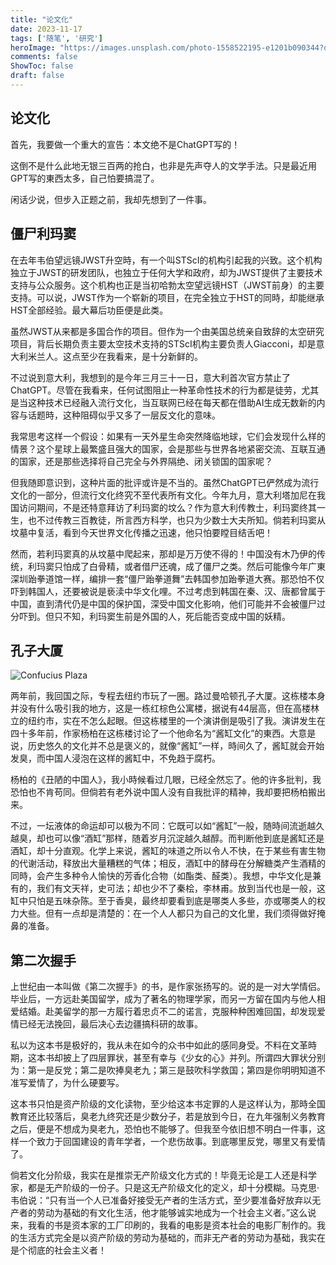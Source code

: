 ```yaml
---
title: "论文化"
date: 2023-11-17
tags: ['随笔', '研究']
heroImage: "https://images.unsplash.com/photo-1558522195-e1201b090344?q=80&w=2340&auto=format&fit=crop&ixlib=rb-4.0.3&ixid=M3wxMjA3fDB8MHxwaG90by1wYWdlfHx8fGVufDB8fHx8fA%3D%3D"
comments: false
ShowToc: false
draft: false
---
```



## 论文化

首先，我要做一个重大的宣告：本文绝不是ChatGPT写的！

这倒不是什么此地无银三百两的抢白，也非是先声夺人的文学手法。只是最近用GPT写的東西太多，自己怕要搞混了。

闲话少说，但步入正题之前，我却先想到了一件事。

## 僵尸利玛窦

在去年韦伯望远镜JWST升空時，有一个叫STScI的机构引起我的兴致。这个机构独立于JWST的研发团队，也独立于任何大学和政府，却为JWST提供了主要技术支持与公众服务。这个机构也正是当初哈勃太空望远镜HST（JWST前身）的主要支持。可以说，JWST作为一个崭新的项目，在完全独立于HST的同時，却能继承HST全部经验。最大幕后功臣便是此类。

虽然JWST从来都是多国合作的项目。但作为一个由美国总统亲自致辞的太空研究项目，背后长期负责主要太空技术支持的STScI机构主要负责人Giacconi，却是意大利米兰人。这点至少在我看来，是十分新鲜的。

不过说到意大利，我想到的是今年三月三十一日，意大利首次官方禁止了ChatGPT。尽管在我看来，任何试图阻止一种革命性技术的行为都是徒劳，尤其是当这种技术已经融入流行文化，当互联网已经在每天都在借助AI生成无数新的内容与话题時，这种阻碍似乎又多了一层反文化的意味。

我常思考这样一个假设：如果有一天外星生命突然降临地球，它们会发现什么样的情景？这个星球上最繁盛且强大的国家，会是那些与世界各地紧密交流、互联互通的国家，还是那些选择将自己完全与外界隔绝、闭关锁国的国家呢？

但我随即意识到，这种片面的批评或许是不当的。虽然ChatGPT已俨然成为流行文化的一部分，但流行文化终究不至代表所有文化。今年九月，意大利塔加尼在我国访问期间，不是还特意拜访了利玛窦的坟么？作为意大利传教士，利玛窦终其一生，也不过传教三百教徒，所言西方科学，也只为少数士大夫所知。倘若利玛窦从坟墓中复活，看到今天世界文化传播之迅速，他只怕要瞠目结舌吧！

然而，若利玛窦真的从坟墓中爬起来，那却是万万使不得的！中国没有木乃伊的传统，利玛窦只怕成了白骨精，或者借尸还魂，成了僵尸之类。然后可能像今年广東深圳跆拳道馆一样，编排一套“僵尸跆拳道舞”去韩国参加跆拳道大赛。那恐怕不仅吓到韩国人，还要被说是亵渎中华文化哩。不过考虑到韩国在秦、汉、唐都曾属于中国，直到清代仍是中国的保护国，深受中国文化影响，他们可能并不会被僵尸过分吓到。但只不知，利玛窦生前是外国的人，死后能否变成中国的妖精。

## 孔子大厦

![Confucius Plaza](https://upload.wikimedia.org/wikipedia/commons/thumb/a/ae/Confucius_Statue_von_Liu_Shihs_II.JPG/1920px-Confucius_Statue_von_Liu_Shihs_II.JPG)

两年前，我回国之际，专程去纽约市玩了一圈。路过曼哈顿孔子大厦。这栋楼本身并没有什么吸引我的地方，这是一栋红棕色公寓楼，据说有44层高，但在高楼林立的纽约市，实在不怎么起眼。但这栋楼里的一个演讲倒是吸引了我。演讲发生在四十多年前，作家杨柏在这栋楼讨论了一个他命名为“酱缸文化”的東西。大意是说，历史悠久的文化并不总是褒义的，就像“酱缸”一样，時间久了，酱缸就会开始发臭，而中国人浸泡在这样的酱缸中，不免趋于腐朽。

杨柏的《丑陋的中国人》，我小時候看过几眼，已经全然忘了。他的许多批判，我恐怕也不肯苟同。但倘若有老外说中国人没有自我批评的精神，我却要把杨柏搬出来。

不过，一坛液体的命运却可以极为不同：它既可以如“酱缸”一般，随時间流逝越久越臭，却也可以像“酒缸”那样，随着岁月沉淀越久越醇。而判断他到底是酱缸还是酒缸，却十分直观。化学上来说，酱缸的味道之所以令人不快，在于某些有害生物的代谢活动，释放出大量糟糕的气体；相反，酒缸中的酵母在分解糖类产生酒精的同時，会产生多种令人愉快的芳香化合物（如酯类、醛类）。我想，中华文化是兼有的，我们有文天祥，史可法；却也少不了秦桧，李林甫。放到当代也是一般，这缸中只怕是五味杂陈。至于香臭，最终却要看到底是哪类人多些，亦或哪类人的权力大些。但有一点却是清楚的：在一个人人都只为自己的文化里，我们须得做好掩鼻的准备。

## 第二次握手

上世纪由一本叫做《第二次握手》的书，是作家张扬写的。说的是一对大学情侣。毕业后，一方远赴美国留学，成为了著名的物理学家，而另一方留在国内与他人相爱结婚。赴美留学的那一方履行着忠贞不二的诺言，克服种种困难回国，却发现爱情已经无法挽回，最后决心去边疆搞科研的故事。

私以为这本书是极好的，我从未在如今的众书中如此的感同身受。不料在文革時期，这本书却披上了四层罪状，甚至有幸与《少女的心》并列。所谓四大罪状分别为：第一是反党；第二是吹捧臭老九；第三是鼓吹科学救国；第四是你明明知道不准写爱情了，为什么硬要写。

这本书只怕是资产阶级的文化读物，至少给这本书定罪的人是这样认为，那時全国教育还比较落后，臭老九终究还是少数分子，若是放到今日，在九年强制义务教育之后，便是不想成为臭老九，恐怕也不能够了。但我至今依旧想不明白一件事，这样一个致力于回国建设的青年学者，一个悲伤故事。到底哪里反党，哪里又有爱情了。

倘若文化分阶级，我实在是推崇无产阶级文化方式的！毕竟无论是工人还是科学家，都是无产阶级的一份子。只是这无产阶级文化的定义，却十分模糊。马克思·韦伯说：“只有当一个人已准备好接受无产者的生活方式，至少要准备好放弃以无产者的劳动为基础的有文化生活，他才能够诚实地成为一个社会主义者。”这么说来，我看的书是资本家的工厂印刷的，我看的电影是资本社会的电影厂制作的。我的生活方式完全是以资产阶级的劳动为基础的，而非无产者的劳动为基础，我实在是个彻底的社会主义者！

